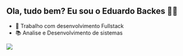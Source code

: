 ## Ola, tudo bem? Eu sou o Eduardo Backes 👨‍💻

- 🔭 Trabalho com desenvolvimento Fullstack
- 📚 Analise e Desenvolvimento de sistemas 
<div> 
  <a href="https://www.linkedin.com/in/eduardo-abne-backes-da-silva-25b90525a" target="_blank"><img src="https://img.shields.io/badge/-LinkedIn-%230077B5?style=for-the-badge&logo=linkedin&logoColor=white" target="_blank"></a> 
  
</div>

